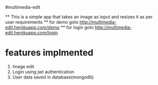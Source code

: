 #multimedia-edit

** This is a simple app that takes an image as input and resizes it as per user requirements
** for demo goto http://multimedia-edit.herokuapp.com/demo
** for login goto http://multimedia-edit.herokuapp.com/login

# features implmented
1. Image edit
2. Login using jwt authentication
3. User data saved in database(mongodb)
